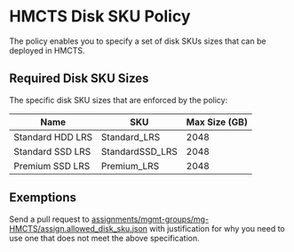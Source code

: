 # HMCTS Disk SKU Policy

The policy enables you to specify a set of disk SKUs sizes that can be deployed in HMCTS.

## Required Disk SKU Sizes

The specific disk SKU sizes that are enforced by the policy:


| Name             | SKU             | Max Size (GB) |
| --------------   | --------------  | ------------- |
| Standard HDD LRS | Standard_LRS    | 2048          |
| Standard SSD LRS | StandardSSD_LRS | 2048          |
| Premium SSD LRS  | Premium_LRS     | 2048          |

## Exemptions

Send a pull request to [assignments/mgmt-groups/mg-HMCTS/assign.allowed_disk_sku.json](https://github.com/hmcts/cpp-azure-policy/blob/HEAD/assignments/mgmt-groups/mg-HMCTS/assign.allowed_disk_sku.json) with justification for why you need to use one that does not meet the above specification.
